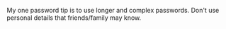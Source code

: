 My one password tip is to use longer and complex passwords. Don't use personal details that friends/family may know.
